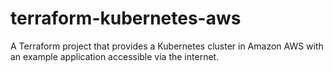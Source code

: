 # terraform-kubernetes-aws

A Terraform project that provides a Kubernetes cluster in Amazon AWS with an example application accessible via the internet.
